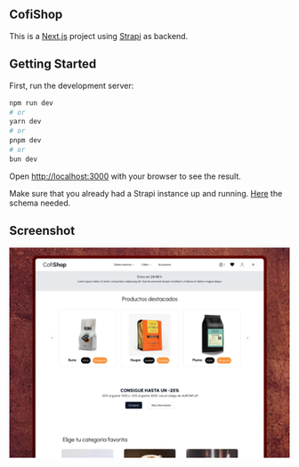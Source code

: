 ## CofiShop

This is a [Next.js](https://nextjs.org) project using [Strapi](https://strapi.io/) as backend.

## Getting Started

First, run the development server:

```bash
npm run dev
# or
yarn dev
# or
pnpm dev
# or
bun dev
```

Open [http://localhost:3000](http://localhost:3000) with your browser to see the result.

Make sure that you already had a Strapi instance up and running. [Here](http://) the schema needed.


## Screenshot

![image](screenshot.webp)

